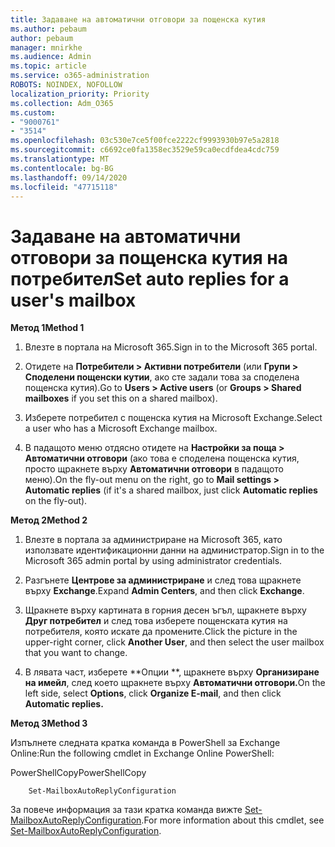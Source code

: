```yaml
---
title: Задаване на автоматични отговори за пощенска кутия
ms.author: pebaum
author: pebaum
manager: mnirkhe
ms.audience: Admin
ms.topic: article
ms.service: o365-administration
ROBOTS: NOINDEX, NOFOLLOW
localization_priority: Priority
ms.collection: Adm_O365
ms.custom:
- "9000761"
- "3514"
ms.openlocfilehash: 03c530e7ce5f00fce2222cf9993930b97e5a2818
ms.sourcegitcommit: c6692ce0fa1358ec3529e59ca0ecdfdea4cdc759
ms.translationtype: MT
ms.contentlocale: bg-BG
ms.lasthandoff: 09/14/2020
ms.locfileid: "47715118"
---
```

# <a name="set-auto-replies-for-a-users-mailbox"></a><span data-ttu-id="c88b7-102">Задаване на автоматични отговори за пощенска кутия на потребител</span><span class="sxs-lookup"><span data-stu-id="c88b7-102">Set auto replies for a user's mailbox</span></span>

<span data-ttu-id="c88b7-103">**Метод 1**</span><span class="sxs-lookup"><span data-stu-id="c88b7-103">**Method 1**</span></span>

1. <span data-ttu-id="c88b7-104">Влезте в портала на Microsoft 365.</span><span class="sxs-lookup"><span data-stu-id="c88b7-104">Sign in to the Microsoft 365 portal.</span></span>

2. <span data-ttu-id="c88b7-105">Отидете на **Потребители > Активни потребители** (или **Групи > Споделени пощенски кутии**, ако сте задали това за споделена пощенска кутия).</span><span class="sxs-lookup"><span data-stu-id="c88b7-105">Go to **Users > Active users** (or **Groups > Shared mailboxes** if you set this on a shared mailbox).</span></span>

3. <span data-ttu-id="c88b7-106">Изберете потребител с пощенска кутия на Microsoft Exchange.</span><span class="sxs-lookup"><span data-stu-id="c88b7-106">Select a user who has a Microsoft Exchange mailbox.</span></span>

4. <span data-ttu-id="c88b7-107">В падащото меню отдясно отидете на **Настройки за поща > Автоматични отговори** (ако това е споделена пощенска кутия, просто щракнете върху **Автоматични отговори** в падащото меню).</span><span class="sxs-lookup"><span data-stu-id="c88b7-107">On the fly-out menu on the right, go to **Mail settings > Automatic replies** (if it's a shared mailbox, just click **Automatic replies** on the fly-out).</span></span>

<span data-ttu-id="c88b7-108">**Метод 2**</span><span class="sxs-lookup"><span data-stu-id="c88b7-108">**Method 2**</span></span>

1. <span data-ttu-id="c88b7-109">Влезте в портала за администриране на Microsoft 365, като използвате идентификационни данни на администратор.</span><span class="sxs-lookup"><span data-stu-id="c88b7-109">Sign in to the Microsoft 365 admin portal by using administrator credentials.</span></span>

2. <span data-ttu-id="c88b7-110">Разгънете **Центрове за администриране** и след това щракнете върху **Exchange**.</span><span class="sxs-lookup"><span data-stu-id="c88b7-110">Expand **Admin Centers**, and then click **Exchange**.</span></span>

3. <span data-ttu-id="c88b7-111">Щракнете върху картината в горния десен ъгъл, щракнете върху **Друг потребител** и след това изберете пощенската кутия на потребителя, която искате да промените.</span><span class="sxs-lookup"><span data-stu-id="c88b7-111">Click the picture in the upper-right corner, click **Another User**, and then select the user mailbox that you want to change.</span></span>

4. <span data-ttu-id="c88b7-112">В лявата част, изберете \*\*Опции \*\*, щракнете върху **Организиране на имейл**, след което щракнете върху **Автоматични отговори.**</span><span class="sxs-lookup"><span data-stu-id="c88b7-112">On the left side, select **Options**, click **Organize E-mail**, and then click **Automatic replies.**</span></span>

<span data-ttu-id="c88b7-113">**Метод 3**</span><span class="sxs-lookup"><span data-stu-id="c88b7-113">**Method 3**</span></span>

<span data-ttu-id="c88b7-114">Изпълнете следната кратка команда в PowerShell за Exchange Online:</span><span class="sxs-lookup"><span data-stu-id="c88b7-114">Run the following cmdlet in Exchange Online PowerShell:</span></span>

<span data-ttu-id="c88b7-115">PowerShellCopy</span><span class="sxs-lookup"><span data-stu-id="c88b7-115">PowerShellCopy</span></span>

```
    Set-MailboxAutoReplyConfiguration
```

<span data-ttu-id="c88b7-116">За повече информация за тази кратка команда вижте [Set-MailboxAutoReplyConfiguration](https://docs.microsoft.com/powershell/module/exchange/mailboxes/set-mailboxautoreplyconfiguration).</span><span class="sxs-lookup"><span data-stu-id="c88b7-116">For more information about this cmdlet, see [Set-MailboxAutoReplyConfiguration](https://docs.microsoft.com/powershell/module/exchange/mailboxes/set-mailboxautoreplyconfiguration).</span></span>
